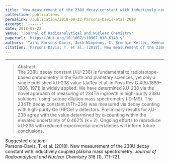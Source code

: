 ```yaml
---
title: "New measurement of the 238U decay constant with inductively coupled plasma mass spectrometry"
collection: publications
permalink: /publication/2018-08-22-Parsons-Davis-etal-2018
excerpt: '------'
date: 2018-08-22
venue: 'Journal of Radioanalytical and Nuclear Chemistry'
paperurl: 'https://doi.org/10.1007/s10967-018-6148-y'
authors: 'Tashi Parsons-Davis, Josh Wimpenny, C. Brenhin Keller, Keenan Thomas, Kyle M. Samperton, Paul R. Renne, Roland Mundil, Ken Moody, Kim Knight, Michael J. Kristo, and Ross Williams'
citation: 'Parsons-Davis, T. et al. (2018). New measurement of the 238U decay constant with inductively coupled plasma mass spectrometry. <i>Journal of Radioanalytical and Nuclear Chemistry</i> 318 (1), 711-721.'
---
```


------

>Abstract: <br/>The 238U decay constant (λU-238) is fundamental to radioisotope-based chronometry in the Earth and planetary sciences, yet only a single published λU-238 value (Jaffey et al. in Phys Rev C 4(5):1889–1906, 1971) is widely applied. We have determined λU-238 via the novel approach of measuring of 234Th ingrowth in high-purity 238U solutions, using isotope dilution mass spectrometry (ID-MS). The 234Th decay constant (λTh-234) was measured via decay counting with high-purity Ge (HPGe) γ detectors. Preliminary results for λU-238 agree with the value determined by α-counting within the elevated uncertainty of 0.462% (k = 2). Ongoing efforts to reproduce λU-238 with reduced experimental uncertainties will inform future conclusions.

Suggested citation: <br/>Parsons-Davis, T. et al. (2018). New measurement of the 238U decay constant with inductively coupled plasma mass spectrometry. <i>Journal of Radioanalytical and Nuclear Chemistry</i> 318 (1), 711-721.